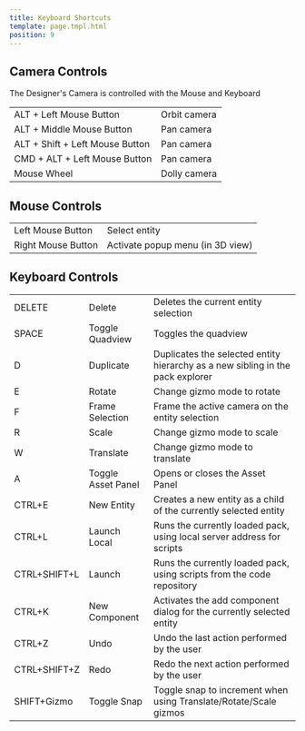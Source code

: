 ```yaml
---
title: Keyboard Shortcuts
template: page.tmpl.html
position: 9
---
```


## Camera Controls

The Designer's Camera is controlled with the Mouse and Keyboard

<table class="table table-striped">
    <colgroup class="pc-title-column"></colgroup>
    <tr>
        <td>ALT + Left Mouse Button</td><td>Orbit camera</td>
    </tr>
    <tr>
        <td>ALT + Middle Mouse Button</td><td>Pan camera</td>
    </tr>
    <tr>
        <td>ALT + Shift + Left Mouse Button</td><td>Pan camera</td>
    </tr>
    <tr>
        <td>CMD + ALT + Left Mouse Button</td><td>Pan camera</td>
    </tr>
    <tr>
        <td>Mouse Wheel</td><td>Dolly camera</td>
    </tr>
</table>

## Mouse Controls

<table class="table table-striped">
    <colgroup class="pc-title-column"></colgroup>
    <tr>
        <td>Left Mouse Button</td><td>Select entity</td>
    </tr>
    <tr>
        <td>Right Mouse Button</td><td>Activate popup menu (in 3D view)</td>
    </tr>
</table>

## Keyboard Controls

<table class="table table-striped">
    <colgroup class="pc-title-column"></colgroup>
    <tr>
        <td>DELETE</td><td>Delete</td><td>Deletes the current entity selection</td>
    </tr>
    <tr>
        <td>SPACE</td><td>Toggle Quadview</td><td>Toggles the quadview</td>
    </tr>
    <tr>
        <td>D</td><td>Duplicate</td><td>Duplicates the selected entity hierarchy as a new sibling in the pack explorer</td>
    </tr>
    <tr>
        <td>E</td><td>Rotate</td><td>Change gizmo mode to rotate</td>
    </tr>
    <tr>
        <td>F</td><td>Frame Selection</td><td>Frame the active camera on the entity selection</td>
    </tr>
    <tr>
        <td>R</td><td>Scale</td><td>Change gizmo mode to scale</td>
    </tr>
    <tr>
        <td>W</td><td>Translate</td><td>Change gizmo mode to translate</td>
    </tr>
    <tr>
        <td>A</td><td>Toggle Asset Panel</td><td>Opens or closes the Asset Panel</td>
    </tr>
    <tr>
        <td>CTRL+E</td><td>New Entity</td><td>Creates a new entity as a child of the currently selected entity</td>
    </tr>
    <tr>
        <td>CTRL+L</td><td>Launch Local</td><td>Runs the currently loaded pack, using local server address for scripts</td>
    </tr>
    <tr>
        <td>CTRL+SHIFT+L</td><td>Launch</td><td>Runs the currently loaded pack, using scripts from the code repository</td>
    </tr>
    <tr>
        <td>CTRL+K</td><td>New Component</td><td>Activates the add component dialog for the currently selected entity</td>
    </tr>
    <tr>
        <td>CTRL+Z</td><td>Undo</td><td>Undo the last action performed by the user</td>
    </tr>
    <tr>
        <td>CTRL+SHIFT+Z</td><td>Redo</td><td>Redo the next action performed by the user</td>
    </tr>
    <tr>
        <td>SHIFT+Gizmo</td><td>Toggle Snap</td><td>Toggle snap to increment when using Translate/Rotate/Scale gizmos</td>
    </tr>
</table>

